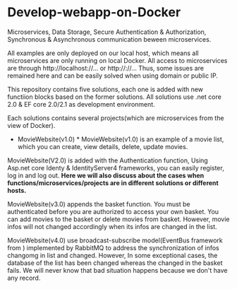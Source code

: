 # Develop-webapp-on-Docker
Microservices, Data Storage, Secure Authentication &amp; Authorization, Synchronous &amp; Asynchronous communication beween microservices.

All examples are only deployed on our local host, which means all microservices are only running on local Docker. All access to microservices are through http://localhost:<port>/<controller name>/... or http://<microservices name>:<port>/<controller name>/... Thus, some issues are remained here and can be easily solved when using domain or public IP.

This repository contains five solutions, each one is added with new functiion blocks based on the former solutions.
All solutions use .net core 2.0 & EF core 2.0/2.1 as development environment.

Each solutions contains several projects(which are microservices from the view of Docker). 

* MovieWebsite(v1.0) *
MovieWebsite(v1.0) is an example of a movie list, which you can create, view details, delete, update movies.

MovieWebsite(V2.0) is added with the Authentication function, Using Asp.net core Identy & IdentityServer4 frameworks, you can easily register, log in and log out. **Here we will also discuss about the cases when functions/microservices/projects are in different solutions or different hosts.**

MovieWebsite(v3.0) appends the basket function. You must be authenticated before you are authorized to access your own basket. You can add movies to the basket or delete movies from basket. However, movie infos will not changed accordingly when its infos are changed in the list.

MovieWebsite(v4.0) use broadcast-subscribe model(EventBus framework from ) implemented by RabbitMQ to address the synchronization of infos changomg in list and changed. However, In some exceptional cases, the database of the list has been changed whereas the changed in the basket fails. We will never know that bad situation happens because we don't have any record.


